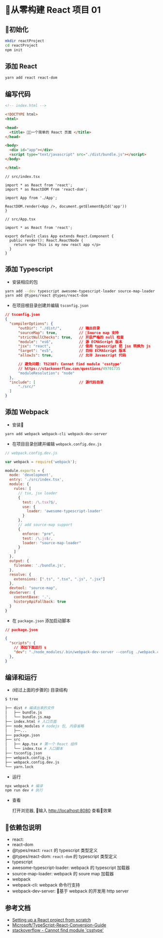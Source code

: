 # 从零构建 React 项目 01

## 初始化

```bash
mkdir reactProject
cd reactProject
npm init
```

## 添加 React

```sh
yarn add react react-dom
```

## 编写代码

```html
<!-- index.html -->

<!DOCTYPE html>
<html>

<head>
  <title> 一个简单的 React 页面 </title>
</head>

<body>
  <div id="app"></div>
  <script type="text/javascript" src="./dist/bundle.js"></script>
</body>

</html>
```

```tsx
// src/index.tsx

import * as React from 'react';
import * as ReactDOM from 'react-dom';

import App from './App';

ReactDOM.render(<App />, document.getElementById('app'))
}
```

```tsx
// src/App.tsx

import * as React from 'react';

export default class App extends React.Component {
  public render(): React.ReactNode {
    return <p> This is my new react app </p>
  }
}
```

## 添加 Typescript

* 安装相应的包

```sh
yarn add --dev typescript awesome-typescript-loader source-map-loader
yarn add @types/react @types/react-dom
```

* 在项目根目录创建并编辑 `tsconfig.json`

```json
// tsconfig.json
{
  "compilerOptions": {
      "outDir": "./dist/",        // 输出目录
      "sourceMap": true,          // Source map 支持
      "strictNullChecks": true,   // 开启严格的 null 检查
      "module": "es6",            // 源 ECMAScript 版本
      "jsx": "react",             // 使用 typescript 把 jsx 转换为 js
      "target": "es5",            // 目标 ECMAScript 版本
      "allowJs": true,            // 允许 Javascript 代码

      // 避免问题: TS2307: Cannot find module 'csstype'
      // https://stackoverflow.com/questions/49701735
      "moduleResolution": "node"
  },
  "include": [                    // 源代码目录
      "./src/"
  ]
}
```

## 添加 Webpack

* 安装

```sh
yarn add webpack webpack-cli webpack-dev-server
```

* 在项目目录创建并编辑 `webpack.config.dev.js`

```js
// webpack.config.dev.js

var webpack = require('webpack');

module.exports = {
  mode: 'development',
  entry: './src/index.tsx',
  module: {
    rules: [
      // tsx, jsx loader
      {
        test: /\.tsx?$/,
        use: {
          loader: 'awesome-typescript-loader'
        }
      },
      // add source-map support
      {
        enforce: "pre",
        test: /\.js$/,
        loader: "source-map-loader"
      }
    ]
  },
  output: {
    filename: './bundle.js',
  },
  resolve: {
    extensions: [".ts", ".tsx", ".js", ".jsx"]
  },
  devtool: "source-map",
  devServer: {
    contentBase: '.',
    historyApiFallback: true
  }
}
```

* 在 `package.json` 添加启动脚本

```json
// package.json

{
  "scripts": {
    // 添加下面这行 s
    "dev": "./node_modules/.bin/webpack-dev-server --config ./webpack.config.dev.js"
  },
}
```

## 编译和运行

* (经过上面的步骤的) 目录结构

```bash
$ tree

├── dist # 编译出来的文件
│   ├── bundle.js
│   └── bundle.js.map
├── index.html # 入口页面
├── node_modules # nodejs 包, 内容省略
│   ├──...
├── package.json
├── src
│   ├── App.tsx # 第一个 React 组件
│   └── index.tsx # 入口脚本
├── tsconfig.json
├── webpack.config.js
├── webpack.config.dev.js
└── yarn.lock
```

* 运行

```bash
npx webpack # 编译
npm run dev # 执行
```

* 查看

  打开浏览器, 输入 [http://localhost:8080](http://localhost:8080) 查看效果

## 依赖包说明

* react:
* react-dom
* @types/react: `react` 的 typescript 类型定义
* @types/react-dom: `react-dom` 的 typescript 类型定义
* typescript
* awesome-typescript-loader: webpack 的 typescript 加载器
* source-map-loader: webpack 的 soure map 加载器
* webpack
* webpack-cli: webpack 命令行支持
* webpack-dev-server: 基于 webpack 的开发用 http server

## 参考文档

* [Setting up a React project from scratch](https://codeburst.io/setting-up-a-react-project-from-scratch-d62f38ab6d97)
* [Microsoft/TypeScript-React-Conversion-Guide](https://github.com/Microsoft/TypeScript-React-Conversion-Guide)
* [stackoverflow - Cannot find module 'csstype'](https://stackoverflow.com/questions/49701735/cannot-find-module-csstype)